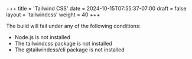 +++
title = 'Tailwind CSS'
date = 2024-10-15T07:55:37-07:00
draft = false
layout = 'tailwindcss'
weight = 40
+++

The build will fail under any of the following conditions:

- Node.js is not installed
- The tailwindcss package is not installed
- The @tailwindcss/cli package is not installed

